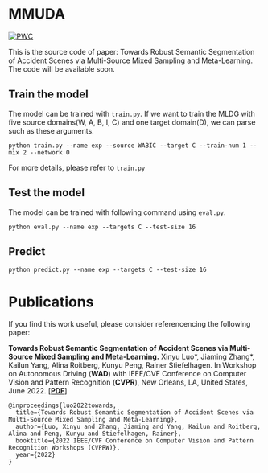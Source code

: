 # MMUDA

[![PWC](https://img.shields.io/endpoint.svg?url=https://paperswithcode.com/badge/towards-robust-semantic-segmentation-of/semantic-segmentation-on-dada-seg)](https://paperswithcode.com/sota/semantic-segmentation-on-dada-seg?p=towards-robust-semantic-segmentation-of)

This is the source code of paper: Towards Robust Semantic Segmentation of Accident Scenes via Multi-Source Mixed Sampling and Meta-Learning. The code will be available soon.

## Train the model

The model can be trained with `train.py`. If we want to train the MLDG with five source domains(W, A, B, I, C) and one target domain(D), we can parse such as these arguments.
```
python train.py --name exp --source WABIC --target C --train-num 1 --mix 2 --network O
```
For more details, please refer to `train.py`

## Test the model

The model can be trained with following command using `eval.py`. 
```
python eval.py --name exp --targets C --test-size 16
```

## Predict

```
python predict.py --name exp --targets C --test-size 16
```

# Publications

If you find this work useful, please consider referencencing the following paper:

**Towards Robust Semantic Segmentation of Accident Scenes via Multi-Source Mixed Sampling and Meta-Learning.**
Xinyu Luo*, Jiaming Zhang*, Kailun Yang, Alina Roitberg, Kunyu Peng, Rainer Stiefelhagen.
In Workshop on Autonomous Driving (**WAD**) with IEEE/CVF Conference on Computer Vision and Pattern Recognition (**CVPR**), New Orleans, LA, United States, June 2022.
[[**PDF**](https://arxiv.org/pdf/2203.10395.pdf)]

```
@inproceedings{luo2022towards,
  title={Towards Robust Semantic Segmentation of Accident Scenes via Multi-Source Mixed Sampling and Meta-Learning},
  author={Luo, Xinyu and Zhang, Jiaming and Yang, Kailun and Roitberg, Alina and Peng, Kunyu and Stiefelhagen, Rainer},
  booktitle={2022 IEEE/CVF Conference on Computer Vision and Pattern Recognition Workshops (CVPRW)},
  year={2022}
}
```
